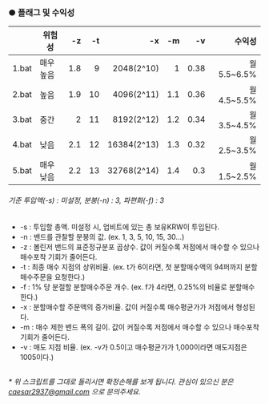 ### ● 플래그 및 수익성

|  | 위험성 | -z | -t | -x | -m | -v | 수익성 |
| ------ | ----------- | ------: | ------: | ------: | ------: | ------: | ------: |
| 1.bat | 매우 높음 | 1.8 | 9 | 2048(2^10) | 1 | 0.38 | 월 5.5~6.5%
| 2.bat | 높음 | 1.9 | 10 | 4096(2^11) | 1.1 | 0.36 | 월 4.5~5.5%
| 3.bat | 중간 | 2 | 11 | 8192(2^12) | 1.2 | 0.34 | 월 3.5~4.5%
| 4.bat | 낮음 | 2.1 | 12 | 16384(2^13) | 1.3 | 0.32 | 월 2.5~3.5%
| 5.bat | 매우 낮음 | 2.2 | 13 | 32768(2^14) | 1.4 | 0.3 | 월 1.5~2.5%
###### 기준 투입액(-s) : 미설정, 분봉(-n) : 3, 파편화(-f) : 3

## 
* -s : 투입할 총액. 미설정 시, 업비트에 있는 총 보유KRW이 투입된다.
* -n : 밴드를 관찰할 분봉의 값. (ex. 1, 3, 5, 10, 15, 30...)
* -z : 볼린저 밴드의 표준정규분포 곱상수. 값이 커질수록 저점에서 매수할 수 있으나 매수포착 기회가 줄어든다.
* -t : 최종 매수 지점의 상위비율. (ex. t가 6이라면, 첫 분할매수액의 94퍼까지 분할매수주문을 요청한다.)
* -f : 1% 당 분절할 분할매수주문 개수. (ex. f가 4라면, 0.25%의 비율로 분할매수한다.)
* -x : 분할매수할 주문액의 증가비율. 값이 커질수록 매수평균가가 저점에서 형성된다.
* -m : 매수 제한 밴드 폭의 길이. 값이 커질수록 저점에서 매수할 수 있으나 매수포착 기회가 줄어든다.
* -v : 매도 지점 비율. (ex. -v가 0.5이고 매수평균가가 1,000이라면 매도지점은 1005이다.)


##
###### * 위 스크립트를 그대로 돌리시면 확정손해를 보게 됩니다. 관심이 있으신 분은 caesar2937@gmail.com 으로 문의주세요.